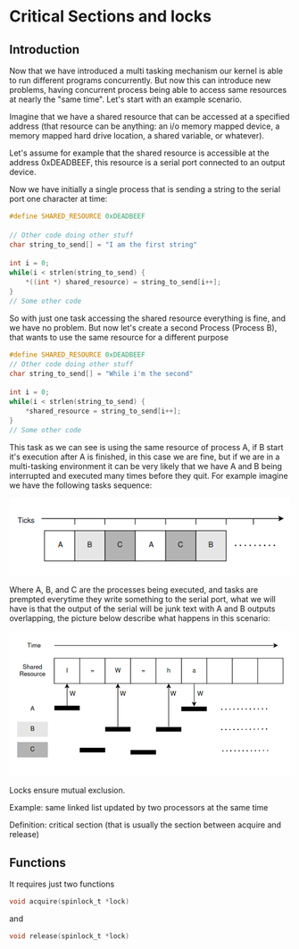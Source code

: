 # Critical Sections and locks

## Introduction

Now that we have introduced a multi tasking mechanism our kernel is able to run different programs concurrently. But now this can introduce new problems, having concurrent process being able to access same resources at nearly the "same time". Let's start with an example scenario.

Imagine that we have a shared resource that can be accessed at a specified address (that resource can be anything: an i/o memory mapped device, a memory mapped hard drive location, a shared variable, or whatever).

Let's assume for example that the shared resource is accessible at the address 0xDEADBEEF, this resource is a serial port connected to an output device. 

Now we have initially a single process that is sending a string to the serial port one character at time: 

```c 
#define SHARED_RESOURCE 0xDEADBEEF 

// Other code doing other stuff
char string_to_send[] = "I am the first string"

int i = 0;
while(i < strlen(string_to_send) {
    *((int *) shared_resource) = string_to_send[i++];
}
// Some other code 
```

So with just one task accessing the shared resource everything is fine, and we have no problem. But now let's create a second Process (Process B), that wants to use the same resource for a different purpose

```c
#define SHARED_RESOURCE 0xDEADBEEF 
// Other code doing other stuff
char string_to_send[] = "While i'm the second"

int i = 0;
while(i < strlen(string_to_send) {
    *shared_resource = string_to_send[i++];
}
// Some other code 
```

This task as we can see is using the same resource of process A, if B start it's execution after A is finished, in this case we are fine, but if we are in a multi-tasking environment it can be very likely that we have A and B being interrupted and executed many times before they quit. For example imagine we have the following tasks sequence: 

![Tasks execution sequence](Images/taskssequence.png)

Where A, B, and C are the processes being executed, and tasks are prempted everytime they write something to the serial port, what we will have is that the output of the serial will be junk text with A and B outputs overlapping, the picture below describe what happens in this scenario: 

![Shared Resource Sequence](Images/sharedressequence.png)

Locks ensure mutual exclusion. 

Example: same linked list updated by two processors at the same time

Definition: critical section (that is usually the section between acquire and release)

## Functions

It requires just two functions

```c
void acquire(spinlock_t *lock)
```

and

```c
void release(spinlock_t *lock)
```
